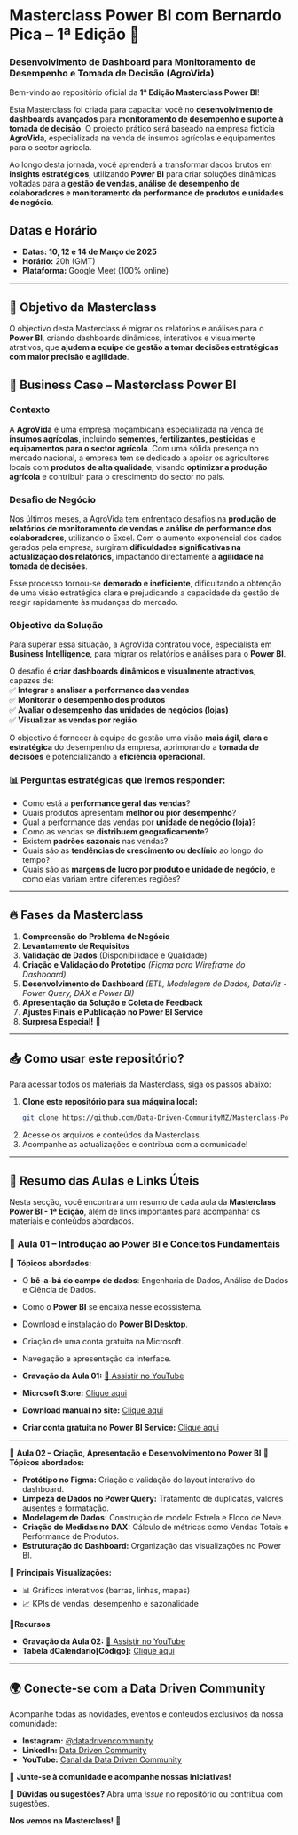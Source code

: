 # **Masterclass Power BI com Bernardo Pica – 1ª Edição 🚀**  
### **Desenvolvimento de Dashboard para Monitoramento de Desempenho e Tomada de Decisão (AgroVida)**  

Bem-vindo ao repositório oficial da **1ª Edição Masterclass Power BI**!   

Esta Masterclass foi criada para capacitar você no **desenvolvimento de dashboards avançados** para **monitoramento de desempenho e suporte à tomada de decisão**. O projecto prático será baseado na empresa fictícia **AgroVida**, especializada na venda de insumos agrícolas e equipamentos para o sector agrícola.  

Ao longo desta jornada, você aprenderá a transformar dados brutos em **insights estratégicos**, utilizando **Power BI** para criar soluções dinâmicas voltadas para a **gestão de vendas, análise de desempenho de colaboradores e monitoramento da performance de produtos e unidades de negócio**.  

##  **Datas e Horário**  
- **Datas: 10, 12 e 14 de Março de 2025**  
- **Horário:** 20h (GMT)  
- **Plataforma:** Google Meet (100% online)  

---

## 🎯 **Objetivo da Masterclass**  
O objectivo desta Masterclass é migrar os relatórios e análises para o **Power BI**, criando dashboards dinâmicos, interativos e visualmente atrativos, que **ajudem a equipe de gestão a tomar decisões estratégicas com maior precisão e agilidade**.  

## 📂 **Business Case – Masterclass Power BI** 
### **Contexto**  
A **AgroVida** é uma empresa moçambicana especializada na venda de **insumos agrícolas**, incluindo **sementes, fertilizantes, pesticidas** e **equipamentos para o sector agrícola**. Com uma sólida presença no mercado nacional, a empresa tem se dedicado a apoiar os agricultores locais com **produtos de alta qualidade**, visando **optimizar a produção agrícola** e contribuir para o crescimento do sector no país.  

### **Desafio de Negócio**  
Nos últimos meses, a AgroVida tem enfrentado desafios na **produção de relatórios de monitoramento de vendas e análise de performance dos colaboradores**, utilizando o Excel. Com o aumento exponencial dos dados gerados pela empresa, surgiram **dificuldades significativas na actualização dos relatórios**, impactando directamente a **agilidade na tomada de decisões**.  

Esse processo tornou-se **demorado e ineficiente**, dificultando a obtenção de uma visão estratégica clara e prejudicando a capacidade da gestão de reagir rapidamente às mudanças do mercado.  

### **Objectivo da Solução**  
Para superar essa situação, a AgroVida contratou você, especialista em **Business Intelligence**, para migrar os relatórios e análises para o **Power BI**. 

O desafio é **criar dashboards dinâmicos e visualmente atractivos**, capazes de:  
✅ **Integrar e analisar a performance das vendas**  
✅ **Monitorar o desempenho dos produtos**  
✅ **Avaliar o desempenho das unidades de negócios (lojas)**  
✅ **Visualizar as vendas por região**  

O objectivo é fornecer à equipe de gestão uma visão **mais ágil, clara e estratégica** do desempenho da empresa, aprimorando a **tomada de decisões** e potencializando a **eficiência operacional**.  


### **📊 Perguntas estratégicas que iremos responder:**  
- Como está a **performance geral das vendas**?  
- Quais produtos apresentam **melhor ou pior desempenho**?  
- Qual a performance das vendas por **unidade de negócio (loja)**?  
- Como as vendas se **distribuem geograficamente**?  
- Existem **padrões sazonais** nas vendas?  
- Quais são as **tendências de crescimento ou declínio** ao longo do tempo?  
- Quais são as **margens de lucro por produto e unidade de negócio**, e como elas variam entre diferentes regiões?  

---

## 🔥 **Fases da Masterclass**  

1. **Compreensão do Problema de Negócio**  
2. **Levantamento de Requisitos**  
3. **Validação de Dados** (Disponibilidade e Qualidade)  
4. **Criação e Validação do Protótipo** *(Figma para Wireframe do Dashboard)*  
5. **Desenvolvimento do Dashboard** *(ETL, Modelagem de Dados, DataViz - Power Query, DAX e Power BI)*  
6. **Apresentação da Solução e Coleta de Feedback**  
7. **Ajustes Finais e Publicação no Power BI Service**  
8. **Surpresa Especial!** 🎁  

---


## 📥 **Como usar este repositório?**  

Para acessar todos os materiais da Masterclass, siga os passos abaixo:  

1. **Clone este repositório para sua máquina local:**  
   ```bash
   git clone https://github.com/Data-Driven-CommunityMZ/Masterclass-Power-BI-com-Bernardo-Pica.git
   ```
2. Acesse os arquivos e conteúdos da Masterclass.
3. Acompanhe as actualizações e contribua com a comunidade!

---

## 🎥 **Resumo das Aulas e Links Úteis**  

Nesta secção, você encontrará um resumo de cada aula da **Masterclass Power BI - 1ª Edição**, além de links importantes para acompanhar os materiais e conteúdos abordados.  

### 📌 **Aula 01 – Introdução ao Power BI e Conceitos Fundamentais**  
🔹 **Tópicos abordados:**  
- O **bê-a-bá do campo de dados**: Engenharia de Dados, Análise de Dados e Ciência de Dados.
- Como o **Power BI** se encaixa nesse ecossistema.
- Download e instalação do **Power BI Desktop**. 
- Criação de uma conta gratuita na Microsoft.  
- Navegação e apresentação da interface.

- **Gravação da Aula 01:** [🔗 Assistir no YouTube](https://youtu.be/3KoPy50LXak?si=XTdSMAh9dZzlGlnZ)  
- **Microsoft Store:** [Clique aqui](https://apps.microsoft.com/detail/9ntxr16hnw1t?hl=en-us&gl=US&ocid=pdpshare)
- **Download manual no site:** [Clique aqui](https://www.microsoft.com/en-us/download/details.aspx?id=58494&msockid=13181f73876e6fb12a190d36836e61c4)
- **Criar conta gratuita no Power BI Service:** [Clique aqui](https://www.microsoft.com/pt-br/microsoft-365/business)

---

📌 **Aula 02 – Criação, Apresentação e Desenvolvimento no Power BI**
🔹 **Tópicos abordados:**

- **Protótipo no Figma:** Criação e validação do layout interativo do dashboard.
- **Limpeza de Dados no Power Query:** Tratamento de duplicatas, valores ausentes e formatação.
- **Modelagem de Dados:** Construção de modelo Estrela e Floco de Neve.
- **Criação de Medidas no DAX:** Cálculo de métricas como Vendas Totais e Performance de Produtos.
- **Estruturação do Dashboard:** Organização das visualizações no Power BI.

**🔹 Principais Visualizações:** 

- 📊  Gráficos interativos (barras, linhas, mapas)
- 📈  KPIs de vendas, desempenho e sazonalidade

**🔹Recursos**
- **Gravação da Aula 02:** [🔗 Assistir no YouTube](https://youtu.be/9T71Y6f69JI?si=ZDhWpkRBReft_50Q)
- **Tabela dCalendario[Código]:** [Clique aqui](https://github.com/Data-Driven-CommunityMZ/Masterclass-Power-BI-com-Bernardo-Pica/blob/main/Aula%2002/tabela%20dCalendario.txt)
---

## 🌍 **Conecte-se com a Data Driven Community**  
Acompanhe todas as novidades, eventos e conteúdos exclusivos da nossa comunidade:  

- **Instagram:** [@datadrivencommunity](https://www.instagram.com/datadrivencommunity.mz/)  
- **LinkedIn:** [Data Driven Community]( https://www.linkedin.com/company/data-driven-communitymz/)  
- **YouTube:** [Canal da Data Driven Community](https://youtube.com/@datadrivencommunitymz?si=tAjuF8p3wB52bC6D)  

👥 **Junte-se à comunidade e acompanhe nossas iniciativas!**  

📢 **Dúvidas ou sugestões?** Abra uma *issue* no repositório ou contribua com sugestões.  

**Nos vemos na Masterclass!** 🚀  
 
